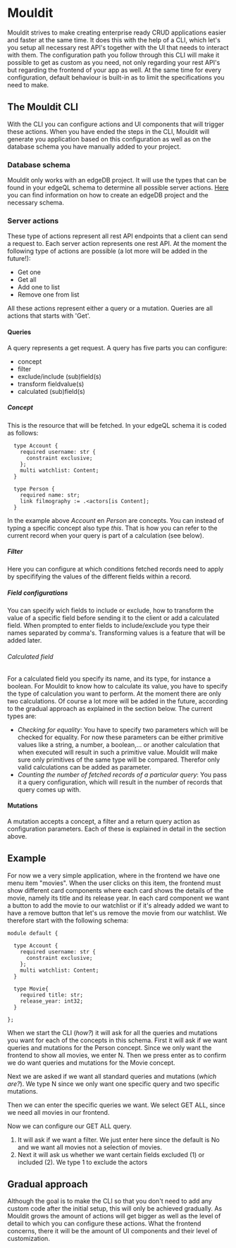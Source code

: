 <h1>Mouldit</h1>
<p>Mouldit strives to make creating enterprise ready CRUD applications easier and faster at the same time. It does this with the help of a CLI, which let's you setup all necessary rest API's together with the UI that needs to interact with them. The configuration path you follow through this CLI will make it possible to get as custom as you need, not only regarding your rest API's but regarding the frontend of your app as well. At the same time for every configuration, default behaviour is built-in as to limit the specifications you need to make.</p>
<h2>The Mouldit CLI</h2>
<p>With the CLI you can configure actions and UI components that will trigger these actions. When you have ended the steps in the CLI, Mouldit will generate you application based on this configuration as well as on the database schema you have manually added to your project.</p>
<h3>Database schema</h3>
Mouldit only works with an edgeDB project. It will use the types that can be found in your edgeQL schema to determine all possible server actions. <a href="https://www.edgedb.com">Here</a> you can find information on how to create an edgeDB project and the necessary schema.
<h3>Server actions</h3>
<p>These type of actions represent all rest API endpoints that a client can send a request to. Each server action represents one rest API. At the moment the following type of actions are possible (a lot more will be added in the future!):
<ul>
 <li>Get one</li>
 <li>Get all</li>
 <li>Add one to list</li>
 <li>Remove one from list</li>
</ul>
All these actions represent either a query or a mutation. Queries are all actions that starts with 'Get'.
</p>
<h4>Queries</h4>
<p>A query represents a get request. A query has five parts you can configure:
<ul>
 <li>concept</li>
 <li>filter</li>
 <li>exclude/include (sub)field(s)</li>
 <li>transform fieldvalue(s)</li>
 <li>calculated (sub)field(s)</li>
</ul>
</p>
<h5>Concept</h5>
<p>
 This is the resource that will be fetched. In your edgeQL schema it is coded as follows:
 
```
  type Account {
    required username: str {
      constraint exclusive;
    };
    multi watchlist: Content;
  }

  type Person {
    required name: str;
    link filmography := .<actors[is Content];
  }
```

In the example above <i>Account</i> en <i>Person</i> are concepts. You can instead of typing a specific concept also type <i>this</i>. That is how you can refer to the current record when your query is part of a calculation (see below).
</p>
<h5>Filter</h5>
<p>
 Here you can configure at which conditions fetched records need to apply by specififying the values of the different fields within a record.
</p>
<h5>Field configurations</h5>
<p>
 You can specify wich fields to include or exclude, how to transform the value of a specific field before sending it to the client or add a calculated field. When prompted to enter fields to include/exclude you type their names separated by comma's. Transforming values is a feature that will be added later. 
</p>
<h6>Calculated field</h6>
<p>
 For a calculated field you specify its name, and its type, for instance a boolean. For Mouldit to know how to calculate its value, you have to specify the type of calculation you want to perform. At the moment there are only two calculations. Of course a lot more will be added in the future, according to the gradual approach as explained in the section below. The current types are:
 <ul>
  <li><i>Checking for equality</i>: You have to specify two parameters which will be checked for equality. For now these parameters can be either primitive values like a string, a number, a boolean,... or another calculation that when executed will result in such a primitive value. Mouldit will make sure only primitives of the same type will be compared. Therefor only valid calculations can be added as parameter. </li>
  <li><i>Counting the number of fetched records of a particular query</i>: You pass it a query configuration, which will result in the number of records that query comes up with.</li>
 </ul>
</p>
<h4>Mutations</h4>
A mutation accepts a concept, a filter and a return query action as configuration parameters. Each of these is explained in detail in the section above.
<h2>Example</h2>
<p>For now we a very simple application, where in the frontend we have one menu item "movies". When the user clicks on this item, the frontend must show different card components where each card shows the details of the movie, namely its title and its release year. In each card component we want a button to add the movie to our watchlist or if it's already added we want to have a remove button that let's us remove the movie from our watchlist.
We therefore start with the following schema:</p>

```
module default {

  type Account {
    required username: str {
      constraint exclusive;
    };
    multi watchlist: Content;
  }

  type Movie{
    required title: str;
    release_year: int32;
  }
  
};
```

<p>When we start the CLI (<i>how?</i>) it will ask for all the queries and mutations you want for each of the concepts in this schema. First it will ask if we want queries and mutations for the Person concept. Since we only want the frontend to show all movies, we enter N. Then we press enter as to confirm we do want queries and mutations for the Movie concept.</p>
<p>Next we are asked if we want all standard queries and mutations (<i>which are?</i>). We type N since we only want one specific query and two specific mutations.</p>
<p>Then we can enter the specific queries we want. We select GET ALL, since we need all movies in our frontend.</p>
<p>Now we can configure our GET ALL query. 
<ol>
 <li>It will ask if we want a filter. We just enter here since the default is No and we want all movies not a selection of movies.</li>
 <li>Next it will ask us whether we want certain fields excluded (1) or included (2). We type 1 to exclude the actors</li>
</ol>
</p>
<h2>Gradual approach</h2>
<p>Although the goal is to make the CLI so that you don't need to add any custom code after the initial setup, this will only be achieved gradually. As Mouldit grows the amount of actions will get bigger as well as the level of detail to which you can configure these actions. What the frontend concerns, there it will be the amount of UI components and their level of customization.</p>
